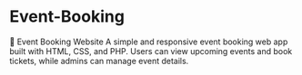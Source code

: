 # Event-Booking
🎫 Event Booking Website A simple and responsive event booking web app built with HTML, CSS, and PHP. Users can view upcoming events and book tickets, while admins can manage event details.
